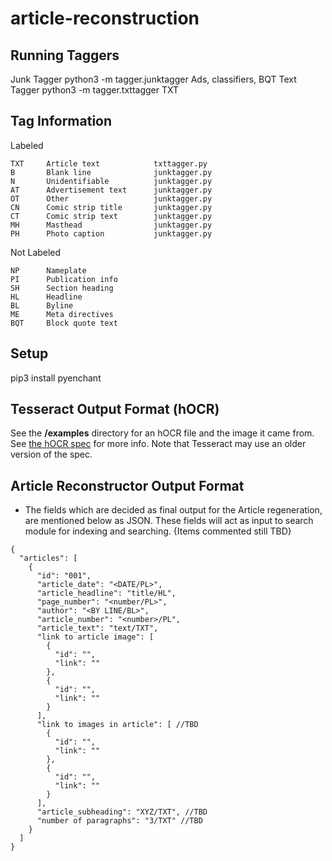 # article-reconstruction

## Running Taggers

  Junk Tagger     python3 -m tagger.junktagger      Ads, classifiers, BQT
  Text Tagger     python3 -m tagger.txttagger       TXT

## Tag Information

  Labeled

    TXT     Article text            txttagger.py
    B       Blank line              junktagger.py
    N       Unidentifiable          junktagger.py
    AT      Advertisement text      junktagger.py
    OT      Other                   junktagger.py
    CN      Comic strip title       junktagger.py
    CT      Comic strip text        junktagger.py
    MH      Masthead                junktagger.py
    PH      Photo caption           junktagger.py

  Not Labeled

    NP      Nameplate
    PI      Publication info
    SH      Section heading
    HL      Headline
    BL      Byline
    ME      Meta directives
    BQT     Block quote text

## Setup

  pip3 install pyenchant

## Tesseract Output Format (hOCR)
See the **/examples** directory for an hOCR file and the image it came from. See [the hOCR spec](https://kba.github.io/hocr-spec/1.2/) for more info. Note that Tesseract may use an older version of the spec.

## Article Reconstructor Output Format

- The fields which are decided as final output for the Article regeneration, are mentioned below as JSON. These fields will act as input to search module for indexing and searching. {Items commented still TBD}
```
{
  "articles": [
    {
      "id": "001",
      "article_date": "<DATE/PL>",
      "article_headline": "title/HL",
      "page_number": "<number/PL>",
      "author": "<BY LINE/BL>",
      "article_number": "<number>/PL",
      "article_text": "text/TXT",
      "link to article image": [
        {
          "id": "",
          "link": ""
        },
        {
          "id": "",
          "link": ""
        }
      ],
      "link to images in article": [ //TBD
        {
          "id": "",
          "link": ""
        },
        {
          "id": "",
          "link": ""
        }
      ],
      "article_subheading": "XYZ/TXT", //TBD
      "number of paragraphs": "3/TXT" //TBD
    }
  ]
}
```

